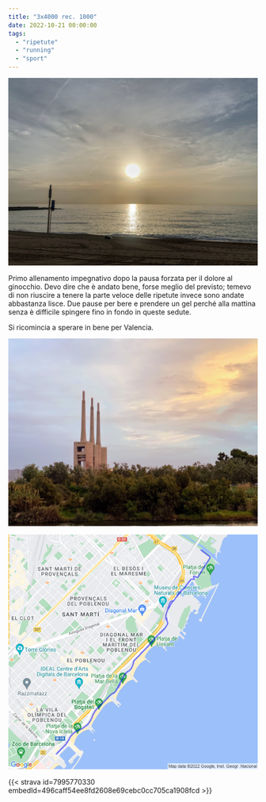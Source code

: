 ```yaml
---
title: "3x4000 rec. 1000"
date: 2022-10-21 00:00:00
tags: 
  - "ripetute"
  - "running"
  - "sport"
---
```


![](images/IMG_0536.jpg)

Primo allenamento impegnativo dopo la pausa forzata per il dolore al ginocchio. Devo dire che è andato bene, forse meglio del previsto; temevo di non riuscire a tenere la parte veloce delle ripetute invece sono andate abbastanza lisce. Due pause per bere e prendere un gel perché alla mattina senza è difficile spingere fino in fondo in queste sedute.

Si ricomincia a sperare in bene per Valencia.

![](images/IMG_0534.jpg)

![](images/20221021-activity-map.png)

{{< strava id=7995770330 embedId=496caff54ee8fd2608e69cebc0cc705ca1908fcd >}}
